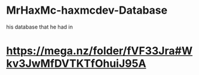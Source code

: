 # MrHaxMc-haxmcdev-Database
his database that he had in

# https://mega.nz/folder/fVF33Jra#Wkv3JwMfDVTKTfOhuiJ95A

